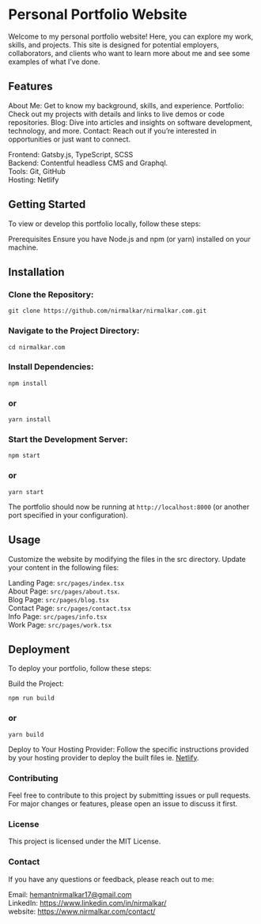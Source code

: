 # Personal Portfolio Website

Welcome to my personal portfolio website! Here, you can explore my work, skills, and projects. This site is designed for potential employers, collaborators, and clients who want to learn more about me and see some examples of what I’ve done.

## Features

About Me: Get to know my background, skills, and experience.
Portfolio: Check out my projects with details and links to live demos or code repositories.
Blog: Dive into articles and insights on software development, technology, and more.
Contact: Reach out if you’re interested in opportunities or just want to connect.

Frontend: Gatsby.js, TypeScript, SCSS <br/>
Backend: Contentful headless CMS and Graphql.<br/>
Tools: Git, GitHub<br/>
Hosting: Netlify

## Getting Started

To view or develop this portfolio locally, follow these steps:

Prerequisites
Ensure you have Node.js and npm (or yarn) installed on your machine.

## Installation

### Clone the Repository:

```
git clone https://github.com/nirmalkar/nirmalkar.com.git
```

### Navigate to the Project Directory:

```
cd nirmalkar.com
```

### Install Dependencies:

```
npm install
```

### or

```
yarn install
```

### Start the Development Server:

```
npm start
```

### or

```
yarn start
```

The portfolio should now be running at `http://localhost:8000` (or another port specified in your configuration).

## Usage

Customize the website by modifying the files in the src directory. Update your content in the following files:

Landing Page: `src/pages/index.tsx`<br/>
About Page: `src/pages/about.tsx`. <br/>
Blog Page: `src/pages/blog.tsx`<br/>
Contact Page: `src/pages/contact.tsx`<br/>
Info Page: `src/pages/info.tsx`<br/>
Work Page: `src/pages/work.tsx`

## Deployment

To deploy your portfolio, follow these steps:

Build the Project:

```
npm run build
```

### or

```
yarn build
```

Deploy to Your Hosting Provider: Follow the specific instructions provided by your hosting provider to deploy the built files ie. [Netlify](https://www.netlify.com/blog/2016/09/29/a-step-by-step-guide-deploying-on-netlify/).

### Contributing

Feel free to contribute to this project by submitting issues or pull requests. For major changes or features, please open an issue to discuss it first.

### License

This project is licensed under the MIT License.

### Contact

If you have any questions or feedback, please reach out to me:

Email: hemantnirmalkar17@gmail.com <br/>
LinkedIn: https://www.linkedin.com/in/nirmalkar/<br/>
website: https://www.nirmalkar.com/contact/
